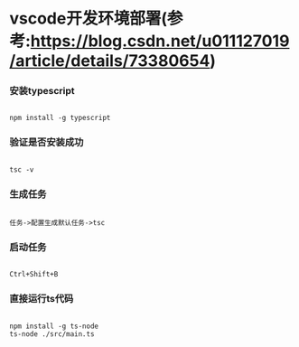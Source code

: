 # vscode开发环境部署(参考:https://blog.csdn.net/u011127019/article/details/73380654)

### 安装typescript
<pre><code>
npm install -g typescript
</code></pre>

### 验证是否安装成功
<pre><code>
tsc -v  
</code></pre>

### 生成任务 
<pre><code>
任务->配置生成默认任务->tsc
</code></pre>

### 启动任务
<pre><code>
Ctrl+Shift+B
</code></pre>

### 直接运行ts代码
<pre><code>
npm install -g ts-node
ts-node ./src/main.ts
</code></pre>